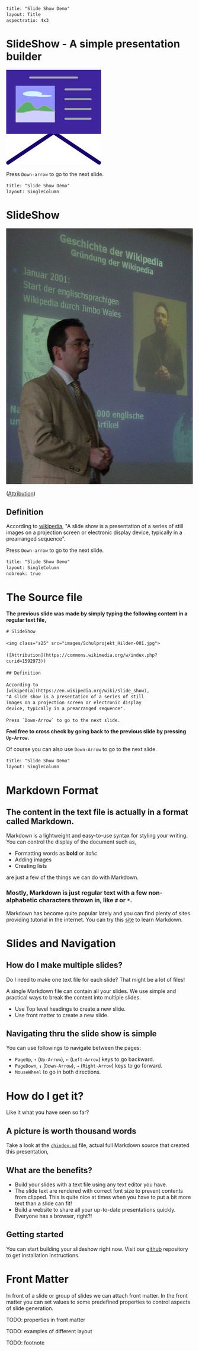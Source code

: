 ```$
title: "Slide Show Demo"
layout: Title
aspectratio: 4x3
```
# SlideShow - A simple presentation builder

<img class="s25" src="images/favicon.svg">

Press `Down-arrow` to go to the next slide.

```$
title: "Slide Show Demo"
layout: SingleColumn
```
# SlideShow

<img class="s25" src="images/Schulprojekt_Hilden-001.jpg">

([Attribution](https://commons.wikimedia.org/w/index.php?curid=1592973))

## Definition

According to [wikipedia](https://en.wikipedia.org/wiki/Slide_show), "A slide show is a presentation
of a series of still images on a projection screen or electronic display device, typically in a
prearranged sequence". 

Press `Down-arrow` to go to the next slide.

```$
title: "Slide Show Demo"
layout: SingleColumn
nobreak: true
```
# The Source file

**The previous slide was made by simply typing the following content in a regular text file,**

```
# SlideShow

<img class="s25" src="images/Schulprojekt_Hilden-001.jpg">

([Attribution](https://commons.wikimedia.org/w/index.php?curid=1592973))

## Definition

According to 
[wikipedia](https://en.wikipedia.org/wiki/Slide_show),
"A slide show is a presentation of a series of still
images on a projection screen or electronic display
device, typically in a prearranged sequence". 

Press `Down-Arrow` to go to the next slide.
```

**Feel free to cross check by going back to the previous slide by pressing `Up-Arrow`.**

Of course you can also use `Down-Arrow` to go to the next slide.

```$
title: "Slide Show Demo"
layout: SingleColumn
```

# Markdown Format

## The content in the text file is actually in a format called Markdown. 

Markdown is a lightweight and easy-to-use syntax for styling your writing.
You can control the display of the document such as, 
- Formatting words as **bold** or *italic*
- Adding images
- Creating lists

are just a few of the things we can do with Markdown.

### Mostly, Markdown is just regular text with a few non-alphabetic characters thrown in, like ``#`` or ``*``.

Markdown has become quite popular lately and you can find plenty of sites providing tutorial in the
internet. You can try this [site](https://www.markdownguide.org/basic-syntax/) to learn Markdown.

# Slides and Navigation
## How do I make multiple slides?  

Do I need to make one text file for each slide? That might be a lot of files!

A single Markdown file can contain all your slides.
We use simple and practical ways to break the content
into multiple slides.

- Use Top level headings to create a new slide.
- Use front matter to create a new slide.

## Navigating thru the slide show is simple
You can use followings to navigate between the pages:  
- `PageUp`, `↑` (`Up-Arrow`), `←` (`Left-Arrow`) keys to go backward.  
- `PageDown`, `↓` (`Down-Arrow`), `→` (`Right-Arrow`) keys to go forward.  
- `MouseWheel` to go in both directions.

# How do I get it? 
Like it what you have seen so far?

## A picture is worth thousand words
Take a look at the [`chindex.md`](md/chindex.md) file, actual full Markdown source
that created this presentation,

## What are the benefits?

* Build your slides with a text file using any text editor you have.
* The slide text are rendered with correct font size to prevent contents from clipped.
This is quite nice at times when you have to put a bit more text than a slide can fit!
* Build a website to share all your up-to-date presentations quickly.
Everyone has a browser, right?!

## Getting started
You can start building your slideshow
right now. Visit our [github](https://github.com/kkibria/slideshow-dist) repository
to get installation instructions. 

# Front Matter
In front of a slide or group of slides we can attach front matter. In the front
matter you can set values to some predefined properties to control aspects of slide generation.

TODO: properties in front matter

TODO: examples of different layout

TODO: footnote